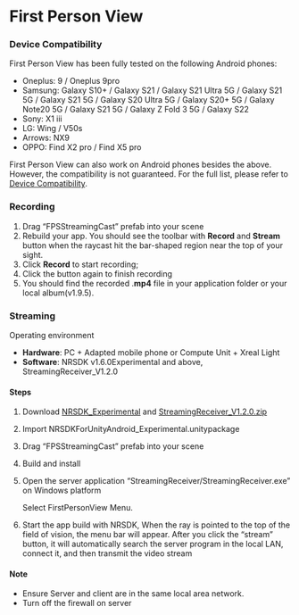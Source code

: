 # First Person View

### Device Compatibility

First Person View has been fully tested on the following Android phones:

- Oneplus: 9 / Oneplus 9pro 
- Samsung: Galaxy S10+ / Galaxy S21 / Galaxy S21 Ultra 5G / Galaxy S21 5G / Galaxy S21 5G / Galaxy S20 Ultra 5G /  Galaxy S20+ 5G / Galaxy Note20 5G / Galaxy S21 5G / Galaxy Z Fold 3 5G / Galaxy S22 
- Sony: X1 iii
- LG: Wing / V50s        
- Arrows: NX9 
- OPPO: Find X2 pro / Find X5 pro

First Person View can also work on Android phones besides the above. However, the compatibility is not guaranteed. For the full list, please refer to[ Device Compatibility](../01_XREALDevices/Compatibility.md).

### Recording 

1. Drag “FPSStreamingCast” prefab into your scene
2. Rebuild your app. You should see the toolbar with **Record** and **Stream** button when the raycast hit the bar-shaped region near the top of your sight.
3. Click **Record** to start recording;
4. Click the button again to finish recording
5. You should find the recorded .**mp4** file in your application folder or your local album(v1.9.5).

### Streaming

 Operating environment

- **Hardware**: PC + Adapted mobile phone or Compute Unit + Xreal Light
- **Software**: NRSDK v1.6.0Experimental and above, StreamingReceiver_V1.2.0

#### Steps

1. Download [NRSDK_Experimental](https://developer.xreal.com/download/tryexperimental) and [StreamingReceiver_V1.2.0.zip](https://nreal-public.nreal.ai/plugins/StreammingReceiver_v1.2.0.zip)

2. Import NRSDKForUnityAndroid_Experimental.unitypackage

3. Drag “FPSStreamingCast” prefab into your scene

4. Build and install

5. Open the server application “StreamingReceiver/StreamingReceiver.exe” on Windows platform

   Select FirstPersonView Menu.

6. Start the app build with NRSDK, When the ray is pointed to the top of the field of vision, the menu bar will appear. After you click the “stream” button, it will automatically search the server program in the local LAN, connect it, and then transmit the video stream

#### Note

- Ensure Server and client are in the same local area network.
- Turn off the firewall on server
